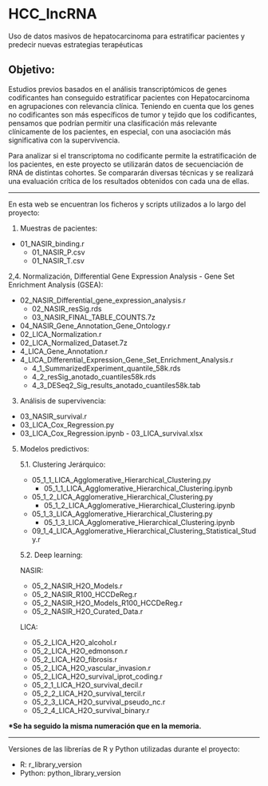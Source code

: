 # HCC_lncRNA
Uso de datos masivos de hepatocarcinoma para estratificar pacientes y predecir nuevas estrategias terapéuticas

## Objetivo:
Estudios previos basados en el análisis transcriptómicos de genes codificantes han conseguido estratificar pacientes con Hepatocarcinoma en agrupaciones con relevancia clínica. Teniendo en cuenta que los genes no codificantes son más específicos de tumor y tejido que los codificantes, pensamos que podrían permitir una clasificación más relevante clínicamente de los pacientes, en especial, con una asociación más significativa con la supervivencia. 

Para analizar si el transcriptoma no codificante permite la estratificación de los pacientes, en este proyecto se utilizarán datos de secuenciación de RNA de distintas cohortes. Se compararán diversas técnicas y se realizará una evaluación crítica de los resultados obtenidos con cada una de ellas. 

---

En esta web se encuentran los ficheros y scripts utilizados a lo largo del proyecto:

1. Muestras de pacientes:
 - 01_NASIR_binding.r
   - 01_NASIR_P.csv
   - 01_NASIR_T.csv


2,4. Normalización, Differential Gene Expression Analysis - Gene Set Enrichment Analysis (GSEA):
  - 02_NASIR_Differential_gene_expression_analysis.r
    - 02_NASIR_resSig.rds
    - 03_NASIR_FINAL_TABLE_COUNTS.7z
  - 04_NASIR_Gene_Annotation_Gene_Ontology.r
  - 02_LICA_Normalization.r
   - 02_LICA_Normalized_Dataset.7z
  - 4_LICA_Gene_Annotation.r
  - 4_LICA_Differential_Expression_Gene_Set_Enrichment_Analysis.r
    - 4_1_SummarizedExperiment_quantile_58k.rds
    - 4_2_resSig_anotado_cuantiles58k.rds
    - 4_3_DESeq2_Sig_results_anotado_cuantiles58k.tab


3. Análisis de supervivencia:
  - 03_NASIR_survival.r
  - 03_LICA_Cox_Regression.py
  -  03_LICA_Cox_Regression.ipynb
    - 03_LICA_survival.xlsx

5. Modelos predictivos:

    5.1. Clustering Jerárquico:
    - 05_1_1_LICA_Agglomerative_Hierarchical_Clustering.py
      - 05_1_1_LICA_Agglomerative_Hierarchical_Clustering.ipynb
    - 05_1_2_LICA_Agglomerative_Hierarchical_Clustering.py
       - 05_1_2_LICA_Agglomerative_Hierarchical_Clustering.ipynb
    - 05_1_3_LICA_Agglomerative_Hierarchical_Clustering.py
       - 05_1_3_LICA_Agglomerative_Hierarchical_Clustering.ipynb
    - 09_1_4_LICA_Agglomerative_Hierarchical_Clustering_Statistical_Study.r


    5.2. Deep learning:

      NASIR:
      - 05_2_NASIR_H2O_Models.r
      - 05_2_NASIR_R100_HCCDeReg.r
      - 05_2_NASIR_H2O_Models_R100_HCCDeReg.r
      - 05_2_NASIR_H2O_Curated_Data.r

      LICA:
      - 05_2_LICA_H2O_alcohol.r
      - 05_2_LICA_H2O_edmonson.r
      - 05_2_LICA_H2O_fibrosis.r
      - 05_2_LICA_H2O_vascular_invasion.r
      - 05_2_LICA_H2O_survival_iprot_coding.r
      - 05_2_1_LICA_H2O_survival_decil.r
      - 05_2_2_LICA_H2O_survival_tercil.r
      - 05_2_3_LICA_H2O_survival_pseudo_nc.r
      - 05_2_4_LICA_H2O_survival_binary.r

__*Se ha seguido la misma numeración que en la memoria.__

---

Versiones de las librerías de R y Python utilizadas durante el proyecto:
- R: r_library_version
- Python: python_library_version 
